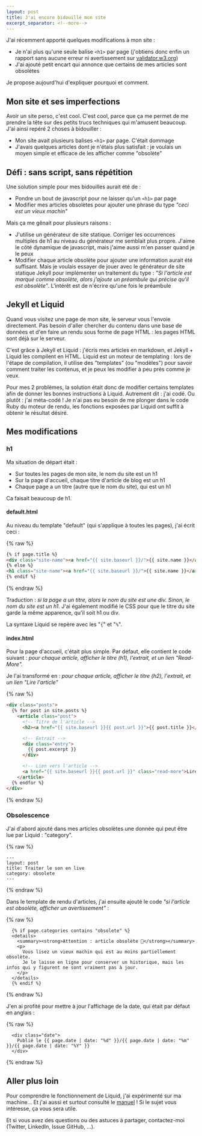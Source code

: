 ```yaml
---
layout: post
title: J'ai encore bidouillé mon site
excerpt_separator: <!--more-->
---
```


J'ai récemment apporté quelques modifications à mon site : 
- Je n'ai plus qu'une seule balise `<h1>` par page (j'obtiens donc enfin un rapport sans aucune erreur ni avertissement sur [validator.w3.org](https://validator.w3.org))
- J'ai ajouté petit encart qui annonce que certains de mes articles sont obsolètes

Je propose aujourd'hui d'expliquer pourquoi et comment.
<!--more-->

## Mon site et ses imperfections
Avoir un site perso, c'est cool.
C'est cool, parce que ça me permet de me prendre la tête sur des petits trucs techniques qui m'amusent beaucoup.
J'ai ainsi repéré 2 choses à bidouiller : 
- Mon site avait plusieurs balises `<h1>` par page. C'était dommage
- J'avais quelques articles dont je n'étais plus satisfait : je voulais un moyen simple et efficace de les afficher comme "obsolète"

## Défi : sans script, sans répétition
Une solution simple pour mes bidouilles aurait été de : 
- Pondre un bout de javascript pour ne laisser qu'un `<h1>` par page
- Modifier mes articles obsolètes pour ajouter une phrase du type *"ceci est un vieux machin"*

Mais ça me gênait pour plusieurs raisons :
- J'utilise un générateur de site statique. Corriger les occurrences multiples de h1 au niveau du générateur me semblait plus propre. J'aime le côté dynamique de javascript, mais j'aime aussi m'en passer quand je le peux
- Modifier chaque article obsolète pour ajouter une information aurait été suffisant. Mais je voulais essayer de jouer avec le générateur de site statique Jekyll pour implémenter un traitement du type : *"Si l'article est marqué comme obsolète, alors j'ajoute un préambule qui précise qu'il est obsolète"*. L'intérêt est de n'écrire qu'une fois le préambule

## Jekyll et Liquid
Quand vous visitez une page de mon site, le serveur vous l'envoie directement.
Pas besoin d'aller chercher du contenu dans une base de données et d'en faire un rendu sous forme de page HTML : les pages HTML sont déjà sur le serveur.

C'est grâce à Jekyll et Liquid : j'écris mes articles en markdown, et Jekyll + Liquid les compilent en HTML.
Liquid est un moteur de templating : lors de l'étape de compilation, il utilise des "templates" (ou "modèles") pour savoir comment traiter les contenus, et je peux les modifier à peu près comme je veux.

Pour mes 2 problèmes, la solution était donc de modifier certains templates afin de donner les bonnes instructions à Liquid.
Autrement dit : j'ai codé.
Ou plutôt : j'ai méta-codé ! 
Je n'ai pas eu besoin de me plonger dans le code Ruby du moteur de rendu, les fonctions exposées par Liquid ont suffit à obtenir le résultat désiré.


## Mes modifications
### h1
Ma situation de départ était : 
- Sur toutes les pages de mon site, le nom du site est un h1
- Sur la page d'accueil, chaque titre d'article de blog est un h1
- Chaque page a un titre (autre que le nom du site), qui est un h1

Ca faisait beaucoup de h1.

#### default.html
Au niveau du template "default" (qui s'applique à toutes les pages), j'ai écrit ceci : 

{% raw %}
```html
{% if page.title %}
<div class="site-name"><a href="{{ site.baseurl }}/">{{ site.name }}</a></div>
{% else %}
<h1 class="site-name"><a href="{{ site.baseurl }}/">{{ site.name }}</a></h1>
{% endif %}
```
{% endraw %}

Traduction : *si la page a un titre, alors le nom du site est une div. Sinon, le nom du site est un h1.*
J'ai également modifié le CSS pour que le titre du site garde la même apparence, qu'il soit h1 ou div.

La syntaxe Liquid se repère avec les "`{`" et "`%`".

#### index.html
Pour la page d'accueil, c'était plus simple. 
Par défaut, elle contient le code suivant : *pour chaque article, afficher le titre (h1), l'extrait, et un lien "Read-More".*

Je l'ai transformé en : *pour chaque article, afficher le titre (h2), l'extrait, et un lien "Lire l'article"*

{% raw %}
```html
<div class="posts">
  {% for post in site.posts %}
    <article class="post">
      <!-- Titre de l'article -->
      <h2><a href="{{ site.baseurl }}{{ post.url }}">{{ post.title }}</a></h2>

      <!-- Extrait -->
      <div class="entry">
        {{ post.excerpt }}
      </div>

      <!-- Lien vers l'article -->
      <a href="{{ site.baseurl }}{{ post.url }}" class="read-more">Lire l'article</a>
    </article>
  {% endfor %}
</div>
```
{% endraw %}

### Obsolescence
J'ai d'abord ajouté dans mes articles obsolètes une donnée qui peut être lue par Liquid : "category". 

{% raw %}
``` liquid
---
layout: post
title: Traiter le son en live
category: obsolete
---
```
{% endraw %}

Dans le template de rendu d'articles, j'ai ensuite ajouté le code *"si l'article est obsolète, afficher un avertissement"* :

{% raw %}
``` liquid
  {% if page.categories contains "obsolete" %}
  <details>
    <summary><strong>Attention : article obsolète 📜</strong></summary>
    <p>
      Vous lisez un vieux machin qui est au moins partiellement obsolète.
      Je le laisse en ligne pour conserver un historique, mais les infos qui y figurent ne sont vraiment pas à jour.
    </p>
  </details>
  {% endif %}
```
{% endraw %}

J'en ai profité pour mettre à jour l'affichage de la date, qui était par défaut en anglais : 

{% raw %}
``` liquid
  <div class="date">
    Publié le {{ page.date | date: "%d" }}/{{ page.date | date: "%m" }}/{{ page.date | date: "%Y" }}
  </div>
```
{% endraw %}

## Aller plus loin
Pour comprendre le fonctionnement de Liquid, j'ai expérimenté sur ma machine...
Et j'ai aussi et surtout consulté le [manuel](https://jekyllrb.com/docs/liquid/) !
Si le sujet vous intéresse, ça vous sera utile.

Et si vous avez des questions ou des astuces à partager, contactez-moi (Twitter, LinkedIn, Issue GitHub, ...).
